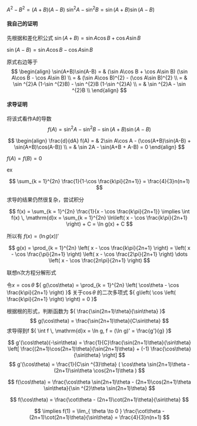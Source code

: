 
${ A^{2}-B^{2} = (A+B)(A-B) }$ 
${ \sin ^{2}A-\sin ^{2}B = \sin(A+B)\sin(A-B) }$ 


#### 我自己的证明

先根据和差化积公式
${ \sin(A+B) = \sin A\cos B + \cos A\sin B }$ 

${ \sin(A-B) = \sin A\cos B - \cos A\sin B }$ 

原式右边等于
$$
\begin{align}
\sin(A+B)\sin(A-B) =  & 
(\sin A\cos B + \cos A\sin B)
(\sin A\cos B - \cos A\sin B) \\
=  & 
(\sin A\cos B)^{2} - (\cos A\sin B)^{2} \\
= & 
\sin ^{2}A (1-\sin ^{2}B) - \sin ^{2}B (1-\sin ^{2}A) \\
= & \sin ^{2}A - \sin ^{2}B \\
\end{align}
$$


#### 求导证明

将该式看作A的导数
$$
f(A) = \sin ^{2}A - \sin ^{2}B - \sin(A+B)\sin(A-B)
$$

$$
\begin{align}
\frac{d}{dA} f(A) = & 2\sin A\cos A - (\cos(A+B)\sin(A-B) + \sin(A+B)\cos(A-B)) \\
= & \sin 2A - \sin(A+B + A-B) = 0
\end{align}
$$

${ f(A) = f(B) = 0 }$ 


ex

$$
\sum_{k = 1}^{2n} \frac{1}{1-\cos \frac{k\pi}{2n+1}} = \frac{4}{3}n(n+1)
$$

求导的结果仍然很复杂，尝试积分

$$
f(x) = \sum_{k = 1}^{2n} \frac{1}{x - \cos \frac{k\pi}{2n+1}}
\implies  \int f(x) \, \mathrm{d}x  = \sum_{k = 1}^{2n} \ln\left( x - \cos \frac{k\pi}{2n+1} \right) + C = \ln g(x) + C
$$

所以有 ${ f(x) = (\ln g(x))' }$ 

$$
g(x) = \prod_{k = 1}^{2n} \left( x - \cos \frac{k\pi}{2n+1} \right) = 
\left( x - \cos \frac{\pi}{2n+1} \right)
\left( x - \cos \frac{2\pi}{2n+1} \right) \dots 
\left( x - \cos \frac{2n\pi}{2n+1} \right)
$$

联想n次方程分解形式

令${ x = \cos\theta }$ 
${ g(\cos\theta) = \prod_{k = 1}^{2n} \left( \cos\theta - \cos \frac{k\pi}{2n+1} \right) }$  关于${ \cos\theta  }$ 的二次多项式
${ g\left( \cos \left( \frac{k\pi}{2n+1} \right) \right) = 0 }$ 

根据根的形式，判断函数为 ${ \frac{\sin(2n+1)\theta}{\sin\theta} }$ 
$$
g(\cos\theta) = \frac{\sin(2n+1)\theta}{C\sin\theta}
$$
求导得到f ${ \int f \, \mathrm{d}x = \ln g, f = (\ln g)' = \frac{g'}{g} }$ 

$$
g'(\cos\theta)(-\sin\theta) =  \frac{1}{C}\frac{\sin(2n+1)\theta}{\sin\theta} \left[ 
\frac{(2n+1)\cos(2n+1)\theta}{\sin(2n+1)\theta} + 
(-1) \frac{\cos\theta}{\sin\theta}
 \right]
$$
$$
g'(\cos\theta) = \frac{1}{C\sin ^{3}\theta} 
(
\cos\theta \sin(2n+1)\theta 
-(2n+1)\sin\theta \cos(2n+1)\theta
)
$$


$$
f(\cos\theta) = \frac{\cos\theta \sin(2n+1)\theta - (2n+1)\cos(2n+1)\theta \sin\theta}{\sin ^{2}\theta \sin(2n+1)\theta}
$$

$$
f(\cos\theta) = 
\frac{\cot\theta - (2n+1)\cot(2n+1)\theta}{\sin\theta}
$$

$$
\implies f(1) = \lim_{ \theta \to 0 } 
\frac{\cot\theta - (2n+1)\cot(2n+1)\theta}{\sin\theta}
= \frac{4}{3}n(n+1)
$$
